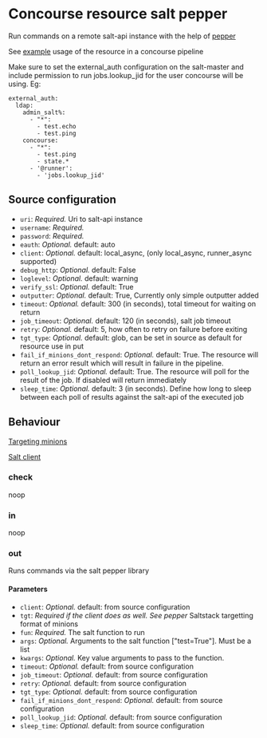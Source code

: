 # Concourse resource salt pepper

Run commands on a remote salt-api instance with the help of [pepper](https://github.com/saltstack/pepper)


See [example](./ci/concourse.yml) usage of the resource in a concourse pipeline


Make sure to set the external_auth configuration on the salt-master and include
permission to run jobs.lookup_jid for the user concourse will be using. Eg:


    external_auth:
      ldap:
        admin_salt%:
          - "*":
            - test.echo
            - test.ping
        concourse:
          - "*":
            - test.ping
            - state.*
          - '@runner':
            - 'jobs.lookup_jid'


## Source configuration

* `uri`: *Required.* Uri to salt-api instance
* `username`: *Required.*
* `password`: *Required.*
* `eauth`: *Optional.* default: auto
* `client`: *Optional.* default: local_async, (only local_async, runner_async supported)
* `debug_http`: *Optional.* default: False
* `loglevel`: *Optional.* default: warning
* `verify_ssl`: *Optional.* default: True
* `outputter`: *Optional.* default: True, Currently only simple outputter added
* `timeout`: *Optional.* default: 300 (in seconds), total timeout for waiting on return
* `job_timeout`: *Optional.* default: 120 (in seconds), salt job timeout
* `retry`: *Optional.* default: 5, how often to retry on failure before exiting
* `tgt_type`: *Optional.* default: glob, can be set in source as default for resource use in put
* `fail_if_minions_dont_respond`: *Optional.* default: True. The resource will return an error result which will result in failure in the pipeline.
* `poll_lookup_jid`: *Optional.* default: True. The resource will poll for the result of the job. If disabled will return immediately
* `sleep_time`: *Optional.* default: 3 (in seconds). Define how long to sleep between each poll of results against the salt-api of the executed job


## Behaviour

[Targeting minions](https://docs.saltproject.io/en/latest/topics/targeting/index.html)

[Salt client](https://docs.saltproject.io/en/latest/ref/clients/)

### check

noop

### in

noop

### out

Runs commands via the salt pepper library

#### Parameters

* `client`: *Optional.* default: from source configuration
* `tgt`: *Required if the client does as well. See pepper* Saltstack targetting format of minions
* `fun`: *Required.* The salt function to run
* `args`: *Optional.* Arguments to the salt function ["test=True"]. Must be a list
* `kwargs`: *Optional.* Key value arguments to pass to the function.
* `timeout`: *Optional.* default: from source configuration
* `job_timeout`: *Optional.* default: from source configuration
* `retry`: *Optional.* default: from source configuration
* `tgt_type`: *Optional.* default: from source configuration
* `fail_if_minions_dont_respond`: *Optional.* default: from source configuration
* `poll_lookup_jid`: *Optional.* default: from source configuration
* `sleep_time`: *Optional.* default: from source configuration
